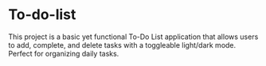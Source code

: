 # To-do-list
 This project is a basic yet functional To-Do List application that allows users to add, complete, and delete tasks with a toggleable light/dark mode. Perfect for organizing daily tasks.
